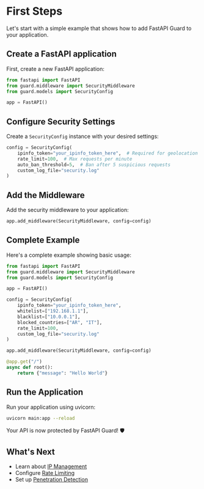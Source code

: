 # First Steps

Let's start with a simple example that shows how to add FastAPI Guard to your application.

## Create a FastAPI application

First, create a new FastAPI application:

```python
from fastapi import FastAPI
from guard.middleware import SecurityMiddleware
from guard.models import SecurityConfig

app = FastAPI()
```

## Configure Security Settings

Create a `SecurityConfig` instance with your desired settings:

```python
config = SecurityConfig(
    ipinfo_token="your_ipinfo_token_here",  # Required for geolocation
    rate_limit=100,  # Max requests per minute
    auto_ban_threshold=5,  # Ban after 5 suspicious requests
    custom_log_file="security.log"
)
```

## Add the Middleware

Add the security middleware to your application:

```python
app.add_middleware(SecurityMiddleware, config=config)
```

## Complete Example

Here's a complete example showing basic usage:

```python
from fastapi import FastAPI
from guard.middleware import SecurityMiddleware
from guard.models import SecurityConfig

app = FastAPI()

config = SecurityConfig(
    ipinfo_token="your_ipinfo_token_here",
    whitelist=["192.168.1.1"],
    blacklist=["10.0.0.1"],
    blocked_countries=["AR", "IT"],
    rate_limit=100,
    custom_log_file="security.log"
)

app.add_middleware(SecurityMiddleware, config=config)

@app.get("/")
async def root():
    return {"message": "Hello World"}
```

## Run the Application

Run your application using uvicorn:

```bash
uvicorn main:app --reload
```

Your API is now protected by FastAPI Guard! 🛡️

## What's Next

- Learn about [IP Management](ip-management/banning.md)
- Configure [Rate Limiting](security/rate-limiting.md)
- Set up [Penetration Detection](security/penetration-detection.md)